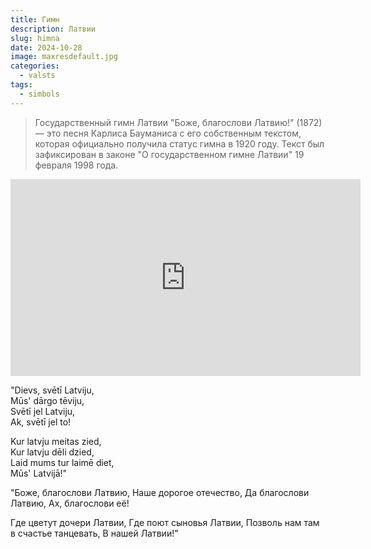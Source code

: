 ```yaml
---
title: Гимн
description: Латвии
slug: himna
date: 2024-10-28
image: maxresdefault.jpg
categories:
  - valsts
tags:
  - simbols
---
```


> Государственный гимн Латвии "Боже, благослови Латвию!" (1872) — это песня Карлиса Бауманиса с его собственным текстом, которая официально получила статус гимна в 1920 году. Текст был зафиксирован в законе "О государственном гимне Латвии" 19 февраля 1998 года.

<iframe width="560" height="315" src="https://www.youtube.com/embed/j7dCvf5RL24?si=OgPCvHhor1kif9dM" title="YouTube video player" frameborder="0" allow="accelerometer; autoplay; clipboard-write; encrypted-media; gyroscope; picture-in-picture; web-share" referrerpolicy="strict-origin-when-cross-origin" allowfullscreen></iframe>

"Dievs, svētī Latviju,  
Mūs' dārgo tēviju,  
Svētī jel Latviju,  
Ak, svētī jel to!

Kur latvju meitas zied,  
Kur latvju dēli dzied,  
Laid mums tur laimē diet,  
Mūs' Latvijā!"


"Боже, благослови Латвию,
Наше дорогое отечество,
Да благослови Латвию,
Ах, благослови её!

Где цветут дочери Латвии,
Где поют сыновья Латвии,
Позволь нам там в счастье танцевать,
В нашей Латвии!"
